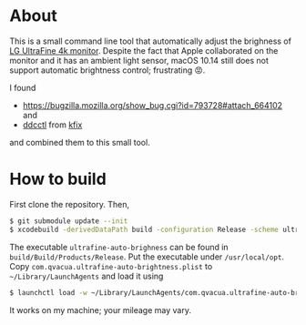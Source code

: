 # About

This is a small command line tool that automatically adjust the brighness of [LG UltraFine 4k monitor](https://www.apple.com/shop/product/HKMY2VC/A/lg-ultrafine-4k-display).
Despite the fact that Apple collaborated on the monitor and it has an ambient light sensor, macOS 10.14 still does not support automatic brightness control; frustrating 😡.

I found

* <https://bugzilla.mozilla.org/show_bug.cgi?id=793728#attach_664102> and
* [ddcctl](https://github.com/kfix/ddcctl) from [kfix](https://github.com/kfix)

and combined them to this small tool.

# How to build

First clone the repository.
Then,

```bash
$ git submodule update --init
$ xcodebuild -derivedDataPath build -configuration Release -scheme ultrafine-auto-brightness clean build
```

The executable `ultrafine-auto-brighness` can be found in `build/Build/Products/Release`.
Put the executable under `/usr/local/opt`.
Copy `com.qvacua.ultrafine-auto-brightness.plist` to `~/Library/LaunchAgents` and load it using

```bash
$ launchctl load -w ~/Library/LaunchAgents/com.qvacua.ultrafine-auto-brightness.plist
```

It works on my machine; your mileage may vary.
